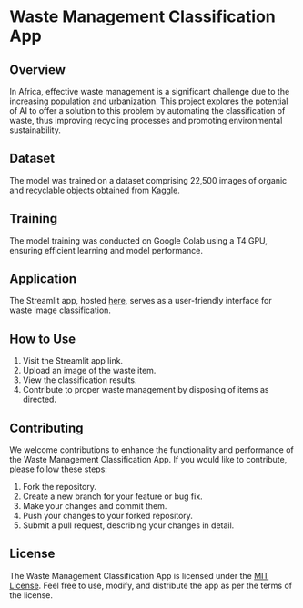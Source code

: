 # Waste Management Classification App

## Overview

In Africa, effective waste management is a significant challenge due to the increasing population and urbanization. This project explores the potential of AI to offer a solution to this problem by automating the classification of waste, thus improving recycling processes and promoting environmental sustainability.

## Dataset

The model was trained on a dataset comprising 22,500 images of organic and recyclable objects obtained from [Kaggle](https://www.kaggle.com/datasets/techsash/waste-classification-data/data).

## Training

The model training was conducted on Google Colab using a T4 GPU, ensuring efficient learning and model performance.

## Application

The Streamlit app, hosted [here](https://waste-classification-ml-project.streamlit.app/), serves as a user-friendly interface for waste image classification.

## How to Use

1. Visit the Streamlit app link.
2. Upload an image of the waste item.
3. View the classification results.
4. Contribute to proper waste management by disposing of items as directed.

## Contributing

We welcome contributions to enhance the functionality and performance of the Waste Management Classification App. If you would like to contribute, please follow these steps:

1. Fork the repository.
2. Create a new branch for your feature or bug fix.
3. Make your changes and commit them.
4. Push your changes to your forked repository.
5. Submit a pull request, describing your changes in detail.

## License

The Waste Management Classification App is licensed under the [MIT License](https://opensource.org/licenses/MIT). Feel free to use, modify, and distribute the app as per the terms of the license.
